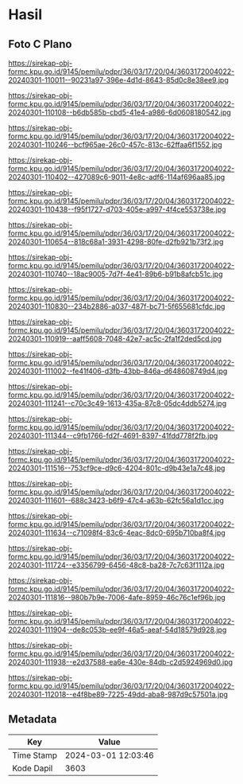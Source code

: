 # Hasil

## Foto C Plano

https://sirekap-obj-formc.kpu.go.id/9145/pemilu/pdpr/36/03/17/20/04/3603172004022-20240301-110011--90231a97-396e-4d1d-8643-85d0c8e38ee9.jpg

https://sirekap-obj-formc.kpu.go.id/9145/pemilu/pdpr/36/03/17/20/04/3603172004022-20240301-110108--b6db585b-cbd5-41e4-a986-6d0608180542.jpg

https://sirekap-obj-formc.kpu.go.id/9145/pemilu/pdpr/36/03/17/20/04/3603172004022-20240301-110246--bcf965ae-26c0-457c-813c-62ffaa6f1552.jpg

https://sirekap-obj-formc.kpu.go.id/9145/pemilu/pdpr/36/03/17/20/04/3603172004022-20240301-110402--427089c6-9011-4e8c-adf6-114af696aa85.jpg

https://sirekap-obj-formc.kpu.go.id/9145/pemilu/pdpr/36/03/17/20/04/3603172004022-20240301-110438--f95f1727-d703-405e-a997-4f4ce553738e.jpg

https://sirekap-obj-formc.kpu.go.id/9145/pemilu/pdpr/36/03/17/20/04/3603172004022-20240301-110654--818c68a1-3931-4298-80fe-d2fb921b73f2.jpg

https://sirekap-obj-formc.kpu.go.id/9145/pemilu/pdpr/36/03/17/20/04/3603172004022-20240301-110740--18ac9005-7d7f-4e41-89b6-b91b8afcb51c.jpg

https://sirekap-obj-formc.kpu.go.id/9145/pemilu/pdpr/36/03/17/20/04/3603172004022-20240301-110830--234b2886-a037-487f-bc71-5f655681cfdc.jpg

https://sirekap-obj-formc.kpu.go.id/9145/pemilu/pdpr/36/03/17/20/04/3603172004022-20240301-110919--aaff5608-7048-42e7-ac5c-2fa1f2ded5cd.jpg

https://sirekap-obj-formc.kpu.go.id/9145/pemilu/pdpr/36/03/17/20/04/3603172004022-20240301-111002--fe41f406-d3fb-43bb-846a-d648608749d4.jpg

https://sirekap-obj-formc.kpu.go.id/9145/pemilu/pdpr/36/03/17/20/04/3603172004022-20240301-111241--c70c3c49-1613-435a-87c8-05dc4ddb5274.jpg

https://sirekap-obj-formc.kpu.go.id/9145/pemilu/pdpr/36/03/17/20/04/3603172004022-20240301-111344--c9fb1766-fd2f-4691-8397-41fdd778f2fb.jpg

https://sirekap-obj-formc.kpu.go.id/9145/pemilu/pdpr/36/03/17/20/04/3603172004022-20240301-111516--753cf9ce-d9c6-4204-801c-d9b43e1a7c48.jpg

https://sirekap-obj-formc.kpu.go.id/9145/pemilu/pdpr/36/03/17/20/04/3603172004022-20240301-111601--688c3423-b6f9-47c4-a63b-62fc56a1d1cc.jpg

https://sirekap-obj-formc.kpu.go.id/9145/pemilu/pdpr/36/03/17/20/04/3603172004022-20240301-111634--c71098f4-83c6-4eac-8dc0-695b710ba8f4.jpg

https://sirekap-obj-formc.kpu.go.id/9145/pemilu/pdpr/36/03/17/20/04/3603172004022-20240301-111724--e3356799-6456-48c8-ba28-7c7c63f1112a.jpg

https://sirekap-obj-formc.kpu.go.id/9145/pemilu/pdpr/36/03/17/20/04/3603172004022-20240301-111816--980b7b9e-7006-4afe-8959-46c76c1ef96b.jpg

https://sirekap-obj-formc.kpu.go.id/9145/pemilu/pdpr/36/03/17/20/04/3603172004022-20240301-111904--de8c053b-ee9f-46a5-aeaf-54d18579d928.jpg

https://sirekap-obj-formc.kpu.go.id/9145/pemilu/pdpr/36/03/17/20/04/3603172004022-20240301-111938--e2d37588-ea6e-430e-84db-c2d5924969d0.jpg

https://sirekap-obj-formc.kpu.go.id/9145/pemilu/pdpr/36/03/17/20/04/3603172004022-20240301-112018--e4f8be89-7225-49dd-aba8-987d9c57501a.jpg


## Metadata

| Key        | Value               |
| ---------- | ------------------- |
| Time Stamp | 2024-03-01 12:03:46 |
| Kode Dapil | 3603                |



